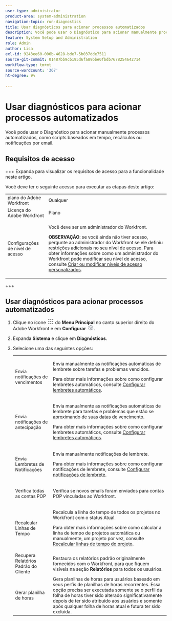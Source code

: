```yaml
---
user-type: administrator
product-area: system-administration
navigation-topic: run-diagnostics
title: Usar diagnósticos para acionar processos automatizados
description: Você pode usar o Diagnóstico para acionar manualmente processos automatizados, como scripts baseados em tempo, recálculos ou notificações por email.
feature: System Setup and Administration
role: Admin
author: Lisa
exl-id: 9243ee60-006b-4628-bde7-5b037dde7511
source-git-commit: 01487bb9cb195d6fa89bbe0fbdb7678254642714
workflow-type: tm+mt
source-wordcount: '367'
ht-degree: 9%

---
```


# Usar diagnósticos para acionar processos automatizados

<!--
<p data-mc-conditions="QuicksilverOrClassic.Draft mode">**DON'T DELETE, DRAFT OR HIDE THIS ARTICLE. IT IS LINKED TO THE PRODUCT, THROUGH THE CONTEXT SENSITIVE HELP LINKS. **</p>
-->

Você pode usar o Diagnóstico para acionar manualmente processos automatizados, como scripts baseados em tempo, recálculos ou notificações por email.

## Requisitos de acesso

+++ Expanda para visualizar os requisitos de acesso para a funcionalidade neste artigo.

Você deve ter o seguinte acesso para executar as etapas deste artigo:

<table style="table-layout:auto"> 
 <col> 
 <col> 
 <tbody> 
  <tr> 
   <td role="rowheader">plano do Adobe Workfront</td> 
   <td>Qualquer</td> 
  </tr> 
  <tr> 
   <td role="rowheader">Licença do Adobe Workfront</td> 
   <td>Plano</td> 
  </tr> 
  <tr> 
   <td role="rowheader">Configurações de nível de acesso</td> 
   <td> <p>Você deve ser um administrador do Workfront.</p> <p><b>OBSERVAÇÃO</b>: se você ainda não tiver acesso, pergunte ao administrador do Workfront se ele definiu restrições adicionais no seu nível de acesso. Para obter informações sobre como um administrador do Workfront pode modificar seu nível de acesso, consulte <a href="../../../administration-and-setup/add-users/configure-and-grant-access/create-modify-access-levels.md" class="MCXref xref">Criar ou modificar níveis de acesso personalizados</a>.</p> </td> 
  </tr> 
 </tbody> 
</table>

+++

## Usar diagnósticos para acionar processos automatizados

1. Clique no ícone ![](assets/main-menu-icon.png) do **Menu Principal** no canto superior direito do Adobe Workfront e em **Configurar** ![](assets/gear-icon-settings.png).

1. Expanda **Sistema** e clique em **Diagnósticos**.
1. Selecione uma das seguintes opções:

   <table style="table-layout:auto"> 
    <col> 
    <col> 
    <tbody> 
     <tr> 
      <td role="rowheader">Envia notificações de vencimentos</td> 
      <td> <p>Envia manualmente as notificações automáticas de lembrete sobre tarefas e problemas vencidos. </p> <p>Para obter mais informações sobre como configurar lembretes automáticos, consulte <a href="../../../administration-and-setup/manage-workfront/emails/setting-up-automatic-reminders.md" class="MCXref xref">Configurar lembretes automáticos</a>.</p> </td> 
     </tr> 
     <tr> 
      <td role="rowheader">Envia notificações de antecipação</td> 
      <td> <p>Envia manualmente as notificações automáticas de lembrete para tarefas e problemas que estão se aproximando de suas datas de vencimento.</p> <p>Para obter mais informações sobre como configurar lembretes automáticos, consulte <a href="../../../administration-and-setup/manage-workfront/emails/setting-up-automatic-reminders.md" class="MCXref xref">Configurar lembretes automáticos</a>.</p> </td> 
     </tr> 
     <tr> 
      <td role="rowheader">Envia Lembretes de Notificações</td> 
      <td> <p>Envia manualmente notificações de lembrete. </p> <p>Para obter mais informações sobre como configurar notificações de lembrete, consulte <a href="../../../administration-and-setup/manage-workfront/emails/set-up-reminder-notifications.md" class="MCXref xref">Configurar notificações de lembrete</a>.</p> </td> 
     </tr> 
     <tr> 
      <td role="rowheader">Verifica todas as contas POP</td> 
      <td> <p>Verifica se novos emails foram enviados para contas POP vinculadas ao Workfront. </p> <!--
        <p data-mc-conditions="QuicksilverOrClassic.Draft mode">For more information about Workfront and POP account integrations, see and <a href="../../../manage-work/requests/create-and-manage-request-queues/queue-details-tab-overview.md" class="MCXref xref">Overview of the Queue Details tab in a project</a>.</p>
       --> </td> 
     </tr> 
     <tr> 
      <td role="rowheader">Recalcular Linhas de Tempo</td> 
      <td> <p>Recalcula a linha do tempo de todos os projetos no Workfront com o status Atual. </p> <p>Para obter mais informações sobre como calcular a linha de tempo de projetos automática ou manualmente, um projeto por vez, consulte <a href="../../../manage-work/projects/manage-projects/recalculate-project-timeline.md" class="MCXref xref">Recalcular linhas de tempo do projeto</a>.</p> </td> 
     </tr> 
     <tr> 
      <td role="rowheader">Recupera Relatórios Padrão do Cliente</td> 
      <td>Restaura os relatórios padrão originalmente fornecidos com o Workfront, para que fiquem visíveis na seção <strong>Relatórios</strong> para todos os usuários.</td> 
     </tr> 
     <tr> 
      <td role="rowheader">Gerar planilha de horas</td> 
      <td>Gera planilhas de horas para usuários baseado em seus perfis de planilhas de horas recorrentes. Essa opção precisa ser executada somente se o perfil da folha de horas tiver sido alterado significativamente depois de ter sido atribuído aos usuários e somente após qualquer folha de horas atual e futura ter sido excluída.</td> 
     </tr> 
    </tbody> 
   </table>

